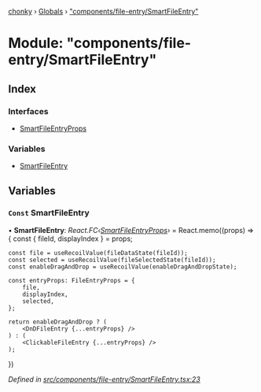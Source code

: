 [chonky](../README.md) › [Globals](../globals.md) › ["components/file-entry/SmartFileEntry"](_components_file_entry_smartfileentry_.md)

# Module: "components/file-entry/SmartFileEntry"

## Index

### Interfaces

* [SmartFileEntryProps](../interfaces/_components_file_entry_smartfileentry_.smartfileentryprops.md)

### Variables

* [SmartFileEntry](_components_file_entry_smartfileentry_.md#const-smartfileentry)

## Variables

### `Const` SmartFileEntry

• **SmartFileEntry**: *React.FC‹[SmartFileEntryProps](../interfaces/_components_file_entry_smartfileentry_.smartfileentryprops.md)›* = React.memo((props) => {
    const { fileId, displayIndex } = props;

    const file = useRecoilValue(fileDataState(fileId));
    const selected = useRecoilValue(fileSelectedState(fileId));
    const enableDragAndDrop = useRecoilValue(enableDragAndDropState);

    const entryProps: FileEntryProps = {
        file,
        displayIndex,
        selected,
    };

    return enableDragAndDrop ? (
        <DnDFileEntry {...entryProps} />
    ) : (
        <ClickableFileEntry {...entryProps} />
    );
})

*Defined in [src/components/file-entry/SmartFileEntry.tsx:23](https://github.com/TimboKZ/Chonky/blob/b63f6c0/src/components/file-entry/SmartFileEntry.tsx#L23)*
